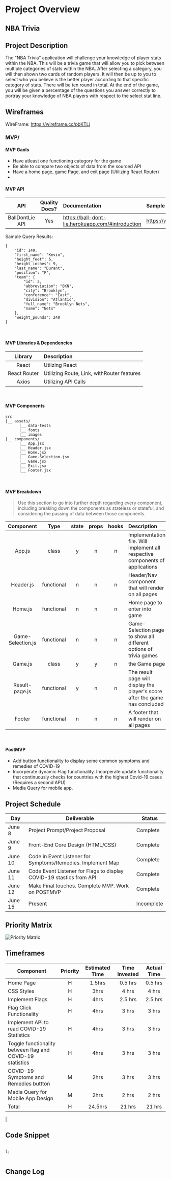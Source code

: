 # Project Overview

## NBA Trivia

## Project Description

The "NBA Trivia" application will challenge your knowledge of player stats within the NBA. This will be a trivia game that will allow you to pick between multiple categories of stats within the NBA. After selecting a category, you will then shown two cards of random players. It will then be up to you to select who you believe is the better player according to that specific category of stats. There will be ten round in total. At the end of the game, you will be given a percentage of the questions you answer correctly to portray your knowledge of NBA players with respect to the select stat line.


## Wireframes
WireFrame: https://wireframe.cc/pbKTLi

### MVP/

#### MVP Gaols

- Have atleast one functioning category for the game
- Be able to compare two objects of data from the sourced API
- Have a home page, game Page, and exit page (Utilizing React Router)
-


#### MVP API


|    API     | Quality Docs? | Documentation | Sample Query                            |
| :--------: | :-----------: | :------------ | :-------------------------------------- |
| BallDontLie API |      Yes      | https://ball-dont-lie.herokuapp.com/#introduction | https://www.balldontlie.io/api/v1/games/<ID> |

Sample Query Results:

```
{
    "id": 140,
    "first_name": "Kevin",
    "height_feet": 6,
    "height_inches": 9,
    "last_name": "Durant",
    "position": "F",
    "team": {
        "id": 3,
        "abbreviation": "BKN",
        "city": "Brooklyn",
        "conference": "East",
        "division": "Atlantic",
        "full_name": "Brooklyn Nets",
        "name": "Nets"
    },
    "weight_pounds": 240
}

```

<br>

#### MVP Libraries & Dependencies


|   Library    | Description                                |
| :----------: | :----------------------------------------- |
|    React     | Utilzing React |
| React Router | Utilizing Route, Link, withRouter features |
| Axios | Utilizing API Calls  |

<br>

#### MVP Components

```
src
|__ assets/
      |__ data-tests
      |__ fonts
      |__ images
|__ components/
      |__ App.jsx
      |__ Header.jsx
      |__ Home.jsx
      |__ Game-Selection.jsx
      |__ Game.jsx
      |__ Exit.jsx
      |__ Footer.jsx
```

<br>

#### MVP Breakdown

> Use this section to go into further depth regarding every component, including breaking down the components as stateless or stateful, and considering the passing of data between those components.

|  Component   |    Type    | state | props | hooks | Description                                |
| :----------: | :--------: | :---: | :---: | :---: | :----------------------------------------- |
|    App.js    |   class    |   y   |   n   |   n   | Implementation file. Will implement all respective components of applications |
|    Header.js    | functional |   n   |   n   |   n   |Header/Nav component that will render on all pages|
|    Home.js     | functional |   n   |   n   |   n   | Home page to enter into game |
|    Game-Selection.js     | functional |   n   |   n   |   n   | Game-Selection page to show all different options of trivia games |
|    Game.js    | class |   y   |   y   |   n  | the Game page|
|    Result-page.js    |   functional |   y   |   n   |   n  | The result page will display the player's score after the game has concluded |
|    Footer    | functional |   n   |   n   |   n   | A footer that will render on all pages |

<br>



#### PostMVP 

-  Add button functionality to display some common symptoms and remedies of COVID-19
- Incorperate dynamic Flag functionality. Incorperate update functionality that continuously checks for countries with the highest Covid-19 cases (Requires a second APU)
- Media Query for mobile app.

## Project Schedule

|  Day | Deliverable | Status
|---|---| ---|
|June 8| Project Prompt/Project Proposal | Complete
|June 9| Front-End Core Design (HTML/CSS) | Complete
|June 10| Code in Event Listener for Symptoms/Remedies. Implement Map| Complete
|June 11| Code Event Listener for Flags to display COVID-19 stastics from API| Complete
|June 12| Make Final touches. Complete MVP. Work on POSTMVP | Complete
|June 15| Present | Incomplete

## Priority Matrix
![Priority Matrix](https://git.generalassemb.ly/zkhan14/About-Covid19-App/blob/master/Priority%20matrix.jpg)

## Timeframes

| Component | Priority | Estimated Time | Time Invested | Actual Time |
| --- | :---: |  :---: | :---: | :---: |
| Home Page | H | 1.5hrs| 0.5 hrs  | 0.5 hrs |
| CSS Styles| H | 3hrs| 4 hrs | 4 hrs  |
| Implement Flags | H | 4hrs| 2.5 hrs | 2.5 hrs|
| Flag Click Functionality| H | 4hrs| 3 hrs | 3 hrs|
| Implement API to read COVID-19 Statistics| H | 4hrs| 3 hrs| 3 hrs |
| Toggle functionality between flag and COVID-19 statistics | H | 4hrs | 3 hrs | 3 hrs|
| COVID-19 Symptoms and Remedies buttton | M | 2hrs | 3 hrs | 3 hrs|
| Media Query for Mobile App Design | M | 2hrs | 2 hrs| 2 hrs|
| Total | H | 24.5hrs| 21 hrs | 21 hrs |
|

## Code Snippet
```

l;  
    
 ```


## Change Log
